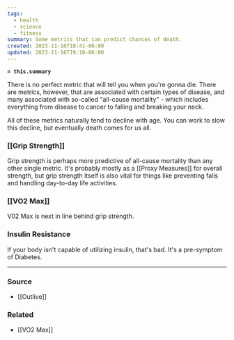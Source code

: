 ```yaml
---
tags:
  - health
  - science
  - fitness
summary: Some metrics that can predict chances of death.
created: 2023-11-16T18:41-06:00
updated: 2023-11-16T19:18-06:00
---
```

**`= this.summary`**

There is no perfect metric that will tell you when you're gonna die. There are metrics, however, that are associated with certain types of disease, and many associated with so-called "all-cause mortality" - which includes everything from disease to cancer to falling and breaking your neck. 

All of these metrics naturally tend to decline with age. You can work to slow this decline, but eventually death comes for us all.
### [[Grip Strength]]
Grip strength is perhaps more predictive of all-cause mortality than any other single metric. It's probably mostly as a [[Proxy Measures]] for overall strength, but grip strength itself is also vital for things like preventing falls and handling day-to-day life activities.

### [[VO2 Max]] 
V02 Max is next in line behind grip strength. 

### Insulin Resistance
If your body isn't capable of utilizing insulin, that's bad. It's a pre-symptom of Diabetes.

---
### Source
- [[Outlive]]

### Related
- [[VO2 Max]]